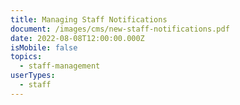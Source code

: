 ```yaml
---
title: Managing Staff Notifications
document: /images/cms/new-staff-notifications.pdf
date: 2022-08-08T12:00:00.000Z
isMobile: false
topics:
  - staff-management
userTypes:
  - staff
---
```

